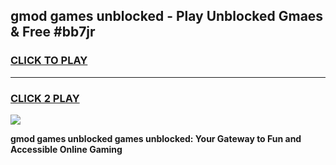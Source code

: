 
## gmod games unblocked - Play Unblocked Gmaes & Free #bb7jr
<h3>
<a href="https://news.freeplayer.one?title=gmod_games_unblocked&ref=03M">CLICK TO PLAY</a></h3>
<hr>

<h3>
<a href="https://news.freeplayer.one?title=gmod_games_unblocked&ref=03M">CLICK 2 PLAY</a>
  
</h3>

<a href="https://news.freeplayer.one?title=gmod_games_unblocked&ref=03M"><img src="https://clearcache.store/games.png"></a>


**gmod games unblocked games unblocked: Your Gateway to Fun and Accessible Online Gaming**
